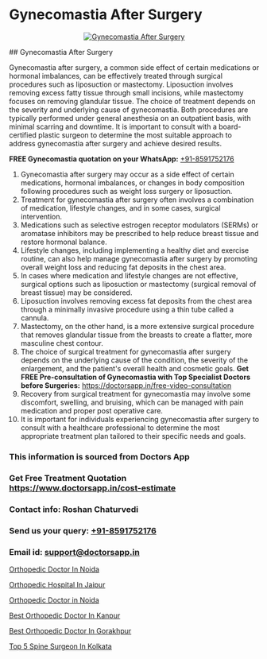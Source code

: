 # Gynecomastia After Surgery

<p align="center">
  <a href="null">
    <img src="null" alt="Gynecomastia After Surgery">
  </a>
</p>
## Gynecomastia After Surgery

Gynecomastia after surgery, a common side effect of certain medications or hormonal imbalances, can be effectively treated through surgical procedures such as liposuction or mastectomy. Liposuction involves removing excess fatty tissue through small incisions, while mastectomy focuses on removing glandular tissue. The choice of treatment depends on the severity and underlying cause of gynecomastia. Both procedures are typically performed under general anesthesia on an outpatient basis, with minimal scarring and downtime. It is important to consult with a board-certified plastic surgeon to determine the most suitable approach to address gynecomastia after surgery and achieve desired results.

**FREE Gynecomastia quotation on your WhatsApp:**  [+91-8591752176](https://api.whatsapp.com/send?phone=8591752176)

1) Gynecomastia after surgery may occur as a side effect of certain medications, hormonal imbalances, or changes in body composition following procedures such as weight loss surgery or liposuction.
2) Treatment for gynecomastia after surgery often involves a combination of medication, lifestyle changes, and in some cases, surgical intervention.
3) Medications such as selective estrogen receptor modulators (SERMs) or aromatase inhibitors may be prescribed to help reduce breast tissue and restore hormonal balance.
4) Lifestyle changes, including implementing a healthy diet and exercise routine, can also help manage gynecomastia after surgery by promoting overall weight loss and reducing fat deposits in the chest area.
5) In cases where medication and lifestyle changes are not effective, surgical options such as liposuction or mastectomy (surgical removal of breast tissue) may be considered.
6) Liposuction involves removing excess fat deposits from the chest area through a minimally invasive procedure using a thin tube called a cannula.
7) Mastectomy, on the other hand, is a more extensive surgical procedure that removes glandular tissue from the breasts to create a flatter, more masculine chest contour.
8) The choice of surgical treatment for gynecomastia after surgery depends on the underlying cause of the condition, the severity of the enlargement, and the patient's overall health and cosmetic goals.
**Get FREE Pre-consultation of Gynecomastia with Top Specialist Doctors before Surgeries:** https://doctorsapp.in/free-video-consultation
9) Recovery from surgical treatment for gynecomastia may involve some discomfort, swelling, and bruising, which can be managed with pain medication and proper post operative care.
10) It is important for individuals experiencing gynecomastia after surgery to consult with a healthcare professional to determine the most appropriate treatment plan tailored to their specific needs and goals.

### This information is sourced from Doctors App 
### Get Free Treatment Quotation https://www.doctorsapp.in/cost-estimate
### Contact info: Roshan Chaturvedi 
### Send us your query: [+91-8591752176](https://api.whatsapp.com/send?phone=8591752176) 
### Email id: support@doctorsapp.in

[Orthopedic Doctor In Noida](https://www.linkedin.com/pulse/orthopedic-doctor-noida-doctorsappin-hhcrc?trackingId=dx%2B348RAE2D%2By2vVJNf9YQ%3D%3D&lipi=urn%3Ali%3Apage%3Ad_flagship3_company_admin%3BcTUR6naWQkWjeA%2BR15noZQ%3D%3D)

[Orthopedic Hospital In Jaipur](https://www.linkedin.com/pulse/orthopedic-hospital-jaipur-knee-replacement-treatment-okgae?trackingId=bUOnSE9EMBXd945S81OA4A%3D%3D&lipi=urn%3Ali%3Apage%3Ad_flagship3_company_admin%3B%2FMzkEXxJRqGf2zEVBOlEsA%3D%3D)

[Orthopedic Doctor in Noida](https://medium.com/@manish632504/orthopedic-doctor-in-noida-f103d03d5fbc)

[Best Orthopedic Doctor In Kanpur](https://medium.com/@vimalrana22/best-orthopedic-doctor-in-kanpur-29a81a7eb859)

[Best Orthopedic Doctor In Gorakhpur](https://doctors-apps.github.io/doctorsapp/best-orthopedic-doctor-in-gorakhpur)

[Top 5 Spine Surgeon In Kolkata](https://doctors-apps.github.io/doctorsapp/top-5-spine-surgeon-in-kolkata)

